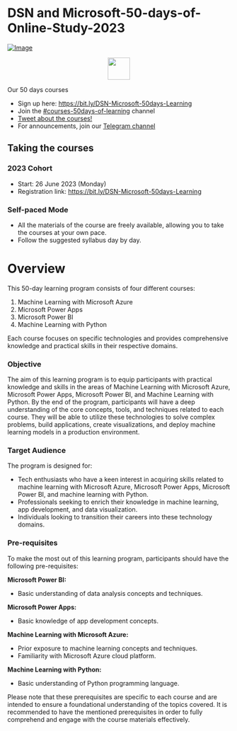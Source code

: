 # DSN and Microsoft-50-days-of-Online-Study-2023

[![Image](https://github.com/DataScienceNigeria/DSN-50-days-of-learning-2023/blob/main/images/MicrosoftTeams-image%20(15).png?raw=true)]()


<p align="center">
  <a href="https://bit.ly/DSN-Microsoft-50days-Learning">
    <img src="https://github.com/DataScienceNigeria/DSN-50-days-of-learning-2023/blob/main/images/185755203-17945fd1-6b64-46f2-8377-1011dcb1a444.png?raw=true" height="50" style="max-width: 100%;">
  </a>
</p>

Our 50 days courses
- Sign up here: https://bit.ly/DSN-Microsoft-50days-Learning
- Join the [#courses-50days-of-learning](https://) channel
- [Tweet about the courses!](https://twitter.com/intent/tweet?text=Join%20the%2050%20Days%20of%20Learning%20organized%20by%20%40dsn_ai_network%20and%20level%20up%20your%20skills%0A%0ACourses%3A%0AMicrosoft%20Power%20BI%0AMicrosoft%20PowerApps%0AML%20with%20Azure%0AML%20with%20Python%0A%0ADon%27t%20miss%20out%20on%20this%20amazing%20opportunity%21%20Register%20more%20here%3A%20bit.ly%2FDSN-Microsoft-50days-Learning%20%2350daysLearning)
- For announcements, join our [Telegram channel](https://t.me/DSN_Courses)

## Taking the courses

### 2023 Cohort
- Start: 26 June 2023 (Monday)
- Registration link: https://bit.ly/DSN-Microsoft-50days-Learning

### Self-paced Mode

- All the materials of the course are freely available, allowing you to take the courses at your own pace.
- Follow the suggested syllabus day by day.


# Overview

This 50-day learning program consists of four different courses: 

1. Machine Learning with Microsoft Azure
2. Microsoft Power Apps
3. Microsoft Power BI
4. Machine Learning with Python

Each course focuses on specific technologies and provides comprehensive knowledge and practical skills in their respective domains.

### Objective

The aim of this learning program is to equip participants with practical knowledge and skills in the areas of Machine Learning with Microsoft Azure, Microsoft Power Apps, Microsoft Power BI, and Machine Learning with Python. By the end of the program, participants will have a deep understanding of the core concepts, tools, and techniques related to each course. They will be able to utilize these technologies to solve complex problems, build applications, create visualizations, and deploy machine learning models in a production environment.

### Target Audience

The program is designed for:
- Tech enthusiasts who have a keen interest in acquiring skills related to machine learning with Microsoft Azure, Microsoft Power Apps, Microsoft Power BI, and machine learning with Python.
- Professionals seeking to enrich their knowledge in machine learning, app development, and data visualization.
- Individuals looking to transition their careers into these technology domains.

### Pre-requisites

To make the most out of this learning program, participants should have the following pre-requisites:

**Microsoft Power BI:**
- Basic understanding of data analysis concepts and techniques.

**Microsoft Power Apps:**
- Basic knowledge of app development concepts.

**Machine Learning with Microsoft Azure:**
- Prior exposure to machine learning concepts and techniques.
- Familiarity with Microsoft Azure cloud platform.

**Machine Learning with Python:**
- Basic understanding of Python programming language.

Please note that these prerequisites are specific to each course and are intended to ensure a foundational understanding of the topics covered. It is recommended to have the mentioned prerequisites in order to fully comprehend and engage with the course materials effectively.




